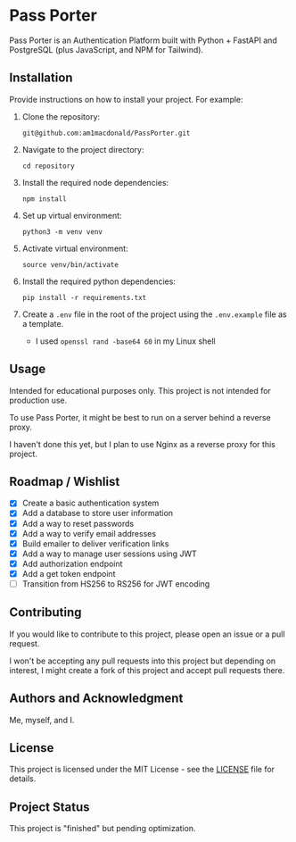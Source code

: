# Pass Porter

Pass Porter is an Authentication Platform built with Python + FastAPI and PostgreSQL (plus JavaScript, and NPM for Tailwind).

## Installation

Provide instructions on how to install your project. For example:

1. Clone the repository:
    ```
    git@github.com:am1macdonald/PassPorter.git
    ```

2. Navigate to the project directory:
    ```
    cd repository
    ```

3. Install the required node dependencies:
    ```
    npm install
    ```
4. Set up virtual environment:
    ```
    python3 -m venv venv
    ```
5. Activate virtual environment:
    ```
    source venv/bin/activate
    ```
6. Install the required python dependencies:
    ```
    pip install -r requirements.txt
   ```
7. Create a `.env` file in the root of the project using the `.env.example` file as a template.
   - I used `openssl rand -base64 60` in my Linux shell

## Usage

Intended for educational purposes only. This project is not intended for production use.

To use Pass Porter, it might be best to run on a server behind a reverse proxy.

I haven't done this yet, but I plan to use Nginx as a reverse proxy for this project.

## Roadmap / Wishlist

- [x] Create a basic authentication system
- [x] Add a database to store user information
- [x] Add a way to reset passwords
- [x] Add a way to verify email addresses
- [x] Build emailer to deliver verification links
- [x] Add a way to manage user sessions using JWT
- [x] Add authorization endpoint
- [x] Add a get token endpoint
- [ ] Transition from HS256 to RS256 for JWT encoding

## Contributing

If you would like to contribute to this project, please open an issue or a pull request.

I won't be accepting any pull requests into this project but depending on interest, I might create a fork of this
project and accept pull requests there.

## Authors and Acknowledgment

Me, myself, and I.

## License

This project is licensed under the MIT License - see the [LICENSE](LICENSE) file for details.


## Project Status

This project is "finished" but pending optimization.
